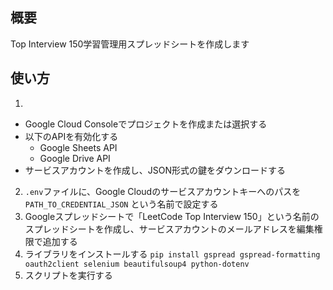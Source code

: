 ## 概要
Top Interview 150学習管理用スプレッドシートを作成します

## 使い方
1.
- Google Cloud Consoleでプロジェクトを作成または選択する
- 以下のAPIを有効化する
  - Google Sheets API
  - Google Drive API
- サービスアカウントを作成し、JSON形式の鍵をダウンロードする
2. `.env`ファイルに、Google Cloudのサービスアカウントキーへのパスを `PATH_TO_CREDENTIAL_JSON` という名前で設定する
3. Googleスプレッドシートで「LeetCode Top Interview 150」という名前のスプレッドシートを作成し、サービスアカウントのメールアドレスを編集権限で追加する
4. ライブラリをインストールする
`pip install gspread gspread-formatting oauth2client selenium beautifulsoup4 python-dotenv`
5. スクリプトを実行する
